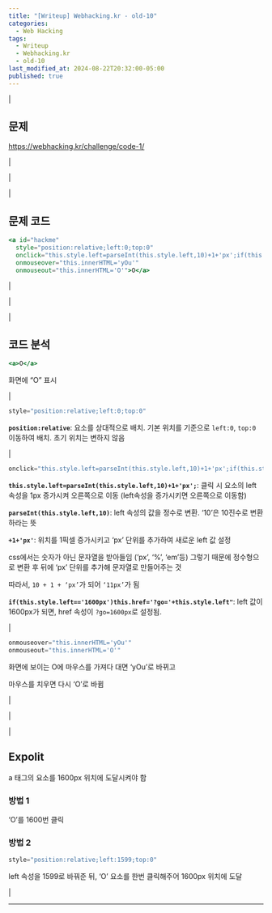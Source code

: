 ```yaml
---
title: "[Writeup] Webhacking.kr - old-10"
categories:
  - Web Hacking
tags:
  - Writeup
  - Webhacking.kr
  - old-10
last_modified_at: 2024-08-22T20:32:00-05:00
published: true
---
```


|

## 문제

<https://webhacking.kr/challenge/code-1/>

|

|

|

## 문제 코드

```jsx
<a id="hackme"
  style="position:relative;left:0;top:0"
  onclick="this.style.left=parseInt(this.style.left,10)+1+'px';if(this.style.left=='1600px')this.href='?go='+this.style.left"
  onmouseover="this.innerHTML='yOu'"
  onmouseout="this.innerHTML='O'">O</a>
```

|

|

|

## 코드 분석

```jsx
<a>O</a>
```

화면에 “O” 표시

|

```jsx
style="position:relative;left:0;top:0"
```

**`position:relative`**: 요소를 상대적으로 배치. 기본 위치를 기준으로 `left:0`, `top:0` 이동하여 배치. 초기 위치는 변하지 않음

|

```jsx
onclick="this.style.left=parseInt(this.style.left,10)+1+'px';if(this.style.left=='1600px')this.href='?go='+this.style.left"
```

**`this.style.left=parseInt(this.style.left,10)+1+'px';`**: 클릭 시 요소의 left 속성을 1px 증가시켜 오른쪽으로 이동 (left속성을 증가시키면 오른쪽으로 이동함)

**`parseInt(this.style.left,10)`**: left 속성의 값을 정수로 변환. ‘10’은 10진수로 변환하라는 뜻

**`+1+'px'`**: 위치를 1픽셀 증가시키고 ‘px’ 단위를 추가하여 새로운  left 값 설정

css에서는 숫자가 아닌 문자열을 받아들임 (’px’, ‘%’, ‘em’등) 그렇기 때문에 정수형으로 변환 후 뒤에 ‘px’ 단위를 추가해 문자열로 만들어주는 것

따라서, `10 + 1 + ‘px’`가 되어 `‘11px’`가 됨

**`if(this.style.left=='1600px')this.href='?go='+this.style.left"`**: left 값이 1600px가 되면, href 속성이 `?go=1600px`로 설정됨.

|

```jsx
onmouseover="this.innerHTML='yOu'"
onmouseout="this.innerHTML='O'"
```

화면에 보이는 O에 마우스를 가져다 대면 ‘yOu’로 바뀌고

마우스를 치우면 다시 ‘O’로 바뀜

> 

|

|

|

## Expolit

a 태그의 요소를 1600px 위치에 도달시켜야 함

### 방법 1

‘O’를 1600번 클릭


### 방법 2

```jsx
style="position:relative;left:1599;top:0"
```

left 속성을 1599로 바꿔준 뒤, ‘O’ 요소를 한번 클릭해주어 1600px 위치에 도달

|

---